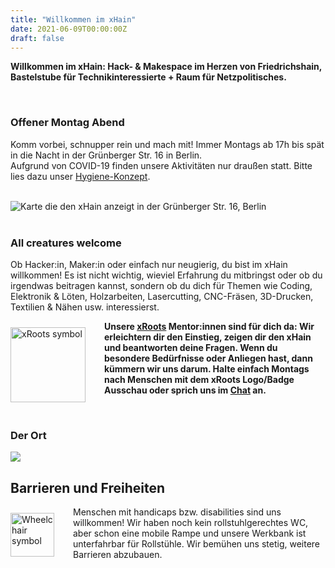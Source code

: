 ```yaml
---
title: "Willkommen im xHain"
date: 2021-06-09T00:00:00Z
draft: false
---
```


**Willkommen im xHain: Hack- & Makespace im Herzen von Friedrichshain, Bastelstube für Technikinteressierte + Raum für Netzpolitisches.**

<br clear="all">

### Offener Montag Abend

Komm vorbei, schnupper rein und mach mit! Immer Montags ab 17h bis spät in die Nacht in der Grünberger Str. 16 in Berlin.\
Aufgrund von COVID-19 finden unsere Aktivitäten nur draußen statt. Bitte lies dazu unser <a href="https://wiki.x-hain.de/de/xHain/hygiene-konzept" target="_blank">Hygiene-Konzept</a>.

<br clear="all">

<div id="map"><noscript><img src="/images/location-map.jpg" alt="Karte die den xHain anzeigt in der Grünberger Str. 16, Berlin" /></noscript></div>

<br clear="all">

### All creatures welcome

Ob Hacker:in, Maker:in oder einfach nur neugierig, du bist im xHain willkommen! Es ist nicht wichtig, wieviel Erfahrung du mitbringst oder ob du irgendwas beitragen kannst, sondern ob du dich für Themen wie Coding, Elektronik & Löten, Holzarbeiten, Lasercutting, CNC-Fräsen, 3D-Drucken, Textilien & Nähen usw. interessierst.

<a href="https://wiki.x-hain.de/de/xHain/xRoots" target="_blank"><img alt="xRoots symbol" src="/images/logo/xroots.png" style="float: left; padding: 10px 30px 0 0; width: 120px; height: auto;" /></a>

**Unsere <a href="https://wiki.x-hain.de/de/xHain/xRoots" target="_blank">xRoots</a> Mentor:innen sind für dich da: Wir erleichtern dir den Einstieg, zeigen dir den xHain und beantworten deine Fragen. Wenn du besondere Bedürfnisse oder Anliegen hast, dann kümmern wir uns darum. Halte einfach Montags nach Menschen mit dem xRoots Logo/Badge Ausschau oder sprich uns im <a href="https://chat.x-hain.de" target="_blank">Chat</a> an.**

<br clear="all">

### Der Ort

![](/images/space-map.png)

## Barrieren und Freiheiten

<img alt="Wheelchair symbol" src="/images/icons/accessible.svg" style="float: left; padding: 10px 30px 0 0; width: 70px; height: auto;" />

Menschen mit handicaps bzw. disabilities sind uns willkommen! Wir haben noch kein rollstuhlgerechtes WC, aber schon eine mobile Rampe und unsere Werkbank ist unterfahrbar für Rollstühle. Wir bemühen uns stetig, weitere Barrieren abzubauen.

<br clear="all">
